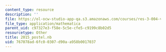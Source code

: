 ```yaml
---
content_type: resource
description: ''
file: https://ol-ocw-studio-app-qa.s3.amazonaws.com/courses/res-3-004-visualizing-materials-science-fall-2017/767078ad6fc00307d90aa958b0017037_2015_postel.nb
file_type: application/mathematica
parent_uid: c97327e3-f58e-5c5e-cfe5-c9199c8b02d5
resourcetype: Other
title: 2015_postel.nb
uid: 767078ad-6fc0-0307-d90a-a958b0017037
---
```


